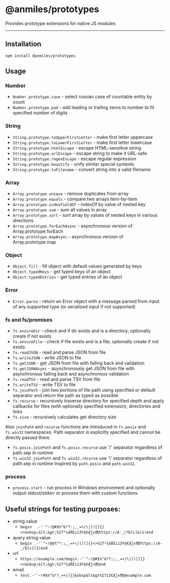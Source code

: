 # @anmiles/prototypes

Provides prototype extensions for native JS modules

----

## Installation
`npm install @anmiles/prototypes`

## Usage

### Number

- `Number.prototype.case` - select russian case of countable entity by count
- `Number.prototype.pad` - add leading or trailing zeros to number to fit specified number of digits

### String

- `String.prototype.toUpperFirstLetter` - make first letter uppercase
- `String.prototype.toLowerFirstLetter` - make first letter lowercase
- `String.prototype.htmlEscape` - escape HTML-sensitive string
- `String.prototype.urlEscape` - escape string to make it URL-safe
- `String.prototype.regexEscape` - escape regular expression
- `String.prototype.beautify` - unify similar special symbols
- `String.prototype.toFilename` - convert string into a valid filename

### Array

- `Array.prototype.unique` - remove duplicates from array
- `Array.prototype.equals` - compare two arrays item-by-item
- `Array.prototype.indexFieldOf` - indexOf by value of nested key
- `Array.prototype.sum` - sum all values in array
- `Array.prototype.sort` - sort array by values of nested keys in various directions
- `Array.prototype.forEachAsync` - asynchronous version of Array.prototype.forEach
- `Array.prototype.mapAsync` - asynchronous version of Array.prototype.map

### Object

- `Object.fill` - fill object with default values generated by keys
- `Object.typedKeys` - get typed keys of an object
- `Object.typedEntries` - get typed entries of an object

### Error

- `Error.parse` - return an Error object with a message parsed from input of any supported type (or serialized input if not supported)

### fs and fs/promises

- `fs.ensureDir` - check and if dir exists and is a directory; optionally create if not exists
- `fs.ensureFile` - check if file exists and is a file; optionally create if not exists
- `fs.readJSON` - read and parse JSON from file
- `fs.writeJSON` - write JSON to file
- `fs.getJSON` - get JSON from file with falling back and validation
- `fs.getJSONAsync` - asynchronously get JSON from file with asynchronous falling back and asynchronous validation
- `fs.readTSV` - read and parse TSV from file
- `fs.writeTSV` - write TSV to file
- `fs.joinPath` - join two portions of file path using specified or default separator and return the path as typed as possible
- `fs.recurse` - recursively traverse directory for specified depth and apply callbacks for files (with optionally specified extension), directories and links
- `fs.size` - recursively calculates get directory size

Also `joinPath` and `recurse` functions are introduced in `fs.posix` and `fs.win32` namespaces.
Path separator is explicitly specified and cannot be directly passed there.
- `fs.posix.joinPath` and `fs.posix.recurse` use '/' separator regardless of path.sep in runtime
- `fs.win32.joinPath` and `fs.win32.recurse` use '\\' separator regardless of path.sep in runtime
Inspired by `path.posix` and `path.win32`.

### process

- `process.start` - run process in Windows environment and optionally output stdout/stderr or process them with custom functions

## Useful strings for testing purposes:

- string value
  - ``begin  .-'`"~!@#$%^&*?:;,_=+/\|()[]{}<>&nbsp;&lt;&gt;%27²½áßÈіíž©§€₤∑א雨https://A-_/?b[c]&(1)end``
- query string value
  - ``begin .-'`"~!@$%^*:;,_=+\|()[]{}<>%27²½áßÈіíž©§€₤∑א雨https://A-_/b[c](1)end``
- url
  - ``https://example.com/begin.-'`"~!@#$%^&*?:;,_=+/\|()[]{}<>&nbsp;&lt;&gt;%27²½áßÈіíž©§€₤∑א雨end``
- email
  - ``test.-'`~!#$%^&*?_=+/|{}&nbsp&lt&gt%27іž€₤∑א雨@example.com``
